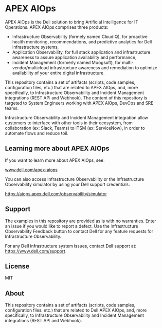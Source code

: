 # APEX AIOps

APEX AIOps is the Dell solution to bring Artificial Intelligence for IT Operations. APEX AIOps comprises three products:
- Infrastructure Observability (formely named CloudIQ), for proactive health monitoring, recommendations, and predictive analytics for Dell infrastructure systems,
- Application Observability, for full stack application and infrastructure awareness to assure application availability and performance,
- Incident Management (formerly named Moogsoft), for multi-vendor/multicloud infrastructure awareness and remediation to optimize availability of your entire digital infrastructure.

This repository contains a set of artifacts (scripts, code samples, configuration files, etc.) that are related to APEX AIOps, and, more specifically, to Infrastructure Observability and Incident Management integrations (REST API and Webhook). The content of this repository is targeted to System Engineers working with APEX AIOps, DevOps and SRE teams.

Infrastructure Observability and Incident Management integration allow customers to interface with other tools in their ecosystem, from collaboration (ex: Slack, Teams) to ITSM (ex: ServiceNow), in order to automate flows and reduce toil. 


## Learning more about APEX AIOps

If you want to learn more about APEX AIOps, see:

www.dell.com/apex-aiops

You can also access Infrastructure Observability or the Infrastructure Observability simulator by using your Dell support credentials:

https://aiops.apex.dell.com/observability/simulator


## Support

The examples in this repository are provided as is with no warranties. Enter an issue if you would like to report a defect. Use the Infrastructure Observability Feedback button to contact Dell for any feature requests for Infrastructure Observability.

For any Dell infrastructure system issues, contact Dell support at: https://www.dell.com/support.


## License

MIT


## About 

This repository contains a set of artifacts (scripts, code samples, configuration files. etc.) that are related to Dell APEX AIOps, and, more specifically, to Infrastructure Observability and Incident Management integrations (REST API and Webhook).
